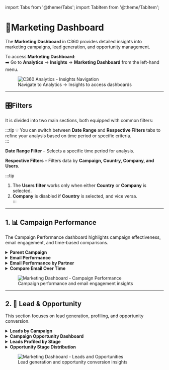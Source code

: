 import Tabs from '@theme/Tabs';
import TabItem from '@theme/TabItem';

# 📢Marketing Dashboard

The **Marketing Dashboard** in C360 provides detailed insights into marketing campaigns, lead generation, and opportunity management. 

To access **Marketing Dashboard**:  
➡️ Go to **Analytics** → **Insights** → **Marketing Dashboard** from the left-hand menu.

<figure>
  <img src="/media/image1d.png" alt="C360 Analytics - Insights Navigation" />
  <figcaption>Navigate to Analytics → Insights to access dashboards</figcaption>
</figure>

---


## 🎛️Filters 


It is divided into two main sections, both equipped with common filters:


:::tip
💡 You can switch between **Date Range** and **Respective Filters** tabs to refine your analysis based on time period or specific criteria.  
:::

<Tabs>
  <TabItem value="date-range" label="Date Range Filter" default>

**Date Range Filter** – Selects a specific time period for analysis.

  </TabItem>

  <TabItem value="respective-filters" label="Respective Filters">

**Respective Filters** – Filters data by **Campaign, Country, Company, and Users**.

:::tip

1. The **Users filter** works only when either **Country** or **Company** is selected.
2. **Company** is disabled if **Country** is selected, and vice versa.  
    :::
   </TabItem>
   </Tabs>

---
## 1. 📊 Campaign Performance

The Campaign Performance dashboard highlights campaign effectiveness, email engagement, and time-based comparisons.

<details>
  <summary><strong>Parent Campaign</strong></summary>
  <p>Provides an overview of all executed campaigns and their relationships.</p>
</details>

<details>
  <summary><strong>Email Performance</strong></summary>
  <p>Tracks open rates, click rates, and conversion rates of email campaigns.</p>
</details>

<details>
  <summary><strong>Email Performance by Partner</strong></summary>
  <p>Segments email performance based on different marketing partners.</p>
</details>

<details>
  <summary><strong>Compare Email Over Time</strong></summary>
  <p>Displays engagement trends across time for better pattern analysis.</p>
</details>


<figure>
  <img src="/media/image20.png" alt="Marketing Dashboard - Campaign Performance" />
  <figcaption>Campaign performance and email engagement insights</figcaption>
</figure>

---

## 2. 🤝 Lead & Opportunity

This section focuses on lead generation, profiling, and opportunity conversion.

<details>
  <summary><strong>Leads by Campaign</strong></summary>
  <p>Tracks the number of leads generated per campaign.</p>
</details>

<details>
  <summary><strong>Campaign Opportunity Dashboard</strong></summary>
  <p>Provides an overview of opportunities derived from campaigns.</p>
</details>

<details>
  <summary><strong>Leads Profiled by Stage</strong></summary>
  <p>Shows the distribution of leads across sales funnel stages.</p>
</details>

<details>
  <summary><strong>Opportunity Stage Distribution</strong></summary>
  <p>Analyses opportunities across different pipeline stages.</p>
</details>


<figure>
  <img src="/media/image21.png" alt="Marketing Dashboard - Leads and Opportunities" />
  <figcaption>Lead generation and opportunity conversion insights</figcaption>
</figure>
